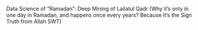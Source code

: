 Data Science of “Ramadan”: Deep Mining of Lailatul Qadr (Why it’s only in one day in Ramadan, and happens once every years? Because It’s the Sign Truth from Allah SWT)
